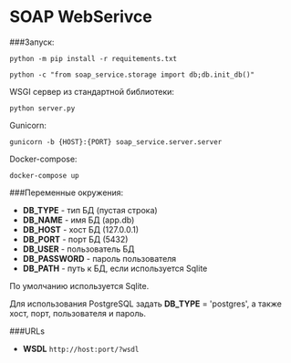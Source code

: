 # SOAP WebSerivce
###Запуск:

``python -m pip install -r requitements.txt``

``python -c "from soap_service.storage import db;db.init_db()"``

WSGI сервер из стандартной библиотеки:

``python server.py``

Gunicorn:

``gunicorn -b {HOST}:{PORT} soap_service.server.server``

Docker-compose:

``docker-compose up``

###Переменные окружения:
* **DB_TYPE** - тип БД (пустая строка)
* **DB_NAME** - имя БД (app.db)
* **DB_HOST** - хост БД (127.0.0.1)
* **DB_PORT** - порт БД (5432)
* **DB_USER** - пользователь БД
* **DB_PASSWORD** - пароль пользователя
* **DB_PATH** - путь к БД, если используется Sqlite

По умолчанию используется Sqlite.

Для использования PostgreSQL задать **DB_TYPE** = 'postgres', а также хост, порт, пользователя и пароль.

###URLs

* **WSDL** ``http://host:port/?wsdl``
